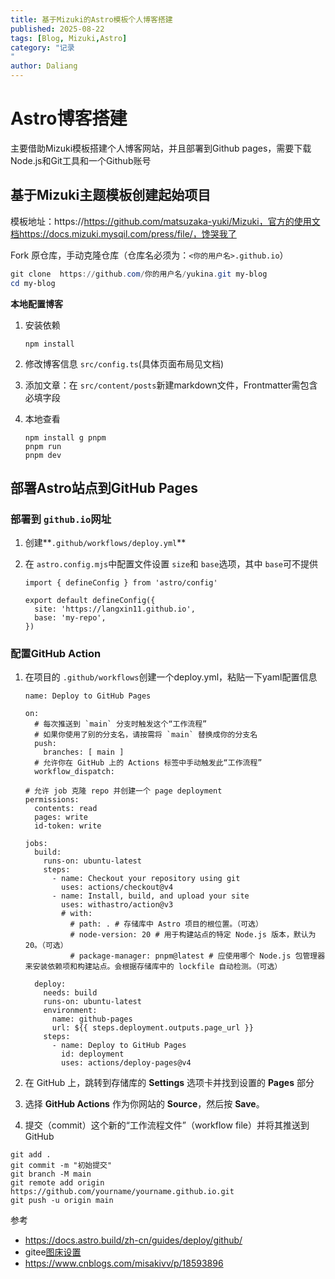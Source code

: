 ```yaml
---
title: 基于Mizuki的Astro模板个人博客搭建
published: 2025-08-22
tags: [Blog, Mizuki,Astro]
category: "记录
"
author: Daliang
---
```

# Astro博客搭建

主要借助Mizuki模板搭建个人博客网站，并且部署到Github pages，需要下载Node.js和Git工具和一个Github账号

## 基于Mizuki主题模板创建起始项目

模板地址：https://https://github.com/matsuzaka-yuki/Mizuki，官方的使用文档https://docs.mizuki.mysqil.com/press/file/，馋哭我了

Fork 原仓库，手动克隆仓库（仓库名必须为：`<你的用户名>.github.io`）

```powershell
git clone  https://github.com/你的用户名/yukina.git my-blog
cd my-blog
```

**本地配置博客**

1. 安装依赖

   ```
   npm install
   ```
2. 修改博客信息 `src/config.ts`(具体页面布局见文档)
3. 添加文章：在 `src/content/posts`新建markdown文件，Frontmatter需包含必填字段
4. 本地查看

   ```
   npm install g pnpm
   pnpm run
   pnpm dev
   ```

## 部署Astro站点到GitHub Pages

### 部署到 `github.io`网址

1. 创建**`.github/workflows/deploy.yml`**
2. 在 `astro.config.mjs`中配置文件设置 `size`和 `base`选项，其中 `base`可不提供

   ```
   import { defineConfig } from 'astro/config'

   export default defineConfig({
     site: 'https://langxin11.github.io',
     base: 'my-repo',
   })
   ```

### 配置GitHub Action

1. 在项目的 `.github/workflows`创建一个deploy.yml，粘贴一下yaml配置信息

   ```
   name: Deploy to GitHub Pages

   on:
     # 每次推送到 `main` 分支时触发这个“工作流程”
     # 如果你使用了别的分支名，请按需将 `main` 替换成你的分支名
     push:
       branches: [ main ]
     # 允许你在 GitHub 上的 Actions 标签中手动触发此“工作流程”
     workflow_dispatch:

   # 允许 job 克隆 repo 并创建一个 page deployment
   permissions:
     contents: read
     pages: write
     id-token: write

   jobs:
     build:
       runs-on: ubuntu-latest
       steps:
         - name: Checkout your repository using git
           uses: actions/checkout@v4
         - name: Install, build, and upload your site
           uses: withastro/action@v3
           # with:
             # path: . # 存储库中 Astro 项目的根位置。（可选）
             # node-version: 20 # 用于构建站点的特定 Node.js 版本，默认为 20。（可选）
             # package-manager: pnpm@latest # 应使用哪个 Node.js 包管理器来安装依赖项和构建站点。会根据存储库中的 lockfile 自动检测。（可选）

     deploy:
       needs: build
       runs-on: ubuntu-latest
       environment:
         name: github-pages
         url: ${{ steps.deployment.outputs.page_url }}
       steps:
         - name: Deploy to GitHub Pages
           id: deployment
           uses: actions/deploy-pages@v4
   ```
2. 在 GitHub 上，跳转到存储库的 **Settings** 选项卡并找到设置的 **Pages** 部分
3. 选择 **GitHub Actions** 作为你网站的 **Source**，然后按 **Save**。
4. 提交（commit）这个新的“工作流程文件”（workflow file）并将其推送到 GitHub

```
git add .
git commit -m "初始提交"
git branch -M main
git remote add origin https://github.com/yourname/yourname.github.io.git
git push -u origin main
```

参考

+ https://docs.astro.build/zh-cn/guides/deploy/github/
+ gitee[图床设置](https://www.cnblogs.com/liangfengshuang/p/18474356)
+ https://www.cnblogs.com/misakivv/p/18593896
